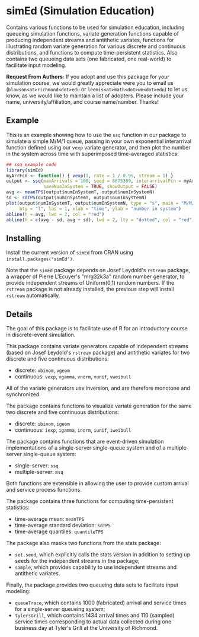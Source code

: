 <!-- README.md is generated from README.Rmd. Please edit that file -->
simEd (Simulation Education)
============================

Contains various functions to be used for simulation education, including queueing simulation functions, variate generation functions capable of producing independent streams and antithetic variates, functions for illustrating random variate generation for various discrete and continuous distributions, and functions to compute time-persistent statistics. Also contains two queueing data sets (one fabricated, one real-world) to facilitate input modeling.

**Request From Authors**: If you adopt and use this package for your simulation course, we would greatly appreciate were you to email us (`blawson<at>richmond<dot>edu` or `leemis<at>math<dot>wm<dot>edu`) to let us know, as we would like to maintain a list of adopters. Please include your name, university/affiliation, and course name/number. Thanks!

Example
-------

This is an example showing how to use the `ssq` function in our package to simulate a simple M/M/1 queue, passing in your own exponential interarrival function defined using our `vexp` variate generator, and then plot the number in the system across time with superimposed time-averaged statistics:

``` r
## ssq example code
library(simEd)
myArrFcn <- function() { vexp(1, rate = 1 / 0.95, stream = 1) }
output <- ssq(maxArrivals = 100, seed = 8675309, interarrivalFcn = myArrFcn,
              saveNumInSystem = TRUE, showOutput = FALSE)
avg <- meanTPS(output$numInSystemT, output$numInSystemN)
sd <- sdTPS(output$numInSystemT, output$numInSystemN)
plot(output$numInSystemT, output$numInSystemN, type = "s", main = "M/M/1 Queue",
     bty = "l", las = 1, xlab = "time", ylab = "number in system")
abline(h = avg, lwd = 2, col = "red")
abline(h = c(avg - sd, avg + sd), lwd = 2, lty = "dotted", col = "red")
```

Installing
----------

Install the current version of `simEd` from CRAN using `install.packages("simEd")`.

Note that the `simEd` package depends on Josef Leydold's `rstream` package, a wrapper of Pierre L'Ecuyer's "mrg32k3a" random number generator, to provide independent streams of Uniform(0,1) random numbers. If the `rstream` package is not already installed, the previous step will install `rstream` automatically.

Details
-------

The goal of this package is to facilitate use of R for an introductory course in discrete-event simulation.

This package contains variate generators capable of independent streams (based on Josef Leydold's `rstream` package) and antithetic variates for two discrete and five continuous distributions:

-   discrete: `vbinom`, `vgeom`
-   continuous: `vexp`, `vgamma`, `vnorm`, `vunif`, `vweibull`

All of the variate generators use inversion, and are therefore monotone and synchronized.

The package contains functions to visualize variate generation for the same two discrete and five continuous distributions:

-   discrete: `ibinom`, `igeom`
-   continuous: `iexp`, `igamma`, `inorm`, `iunif`, `iweibull`

The package contains functions that are event-driven simulation implementations of a single-server single-queue system and of a multiple-server single-queue system:

-   single-server: `ssq`
-   multiple-server: `msq`

Both functions are extensible in allowing the user to provide custom arrival and service process functions.

The package contains three functions for computing time-persistent statistics:

-   time-average mean: `meanTPS`
-   time-average standard deviation: `sdTPS`
-   time-average quantiles: `quantileTPS`

The package also masks two functions from the stats package:

-   `set.seed`, which explicitly calls the stats version in addition to setting up seeds for the independent streams in the package;
-   `sample`, which provides capability to use independent streams and antithetic variates.

Finally, the package provides two queueing data sets to facilitate input modeling:

-   `queueTrace`, which contains 1000 (fabricated) arrival and service times for a single-server queueing system;
-   `tylersGrill`, which contains 1434 arrival times and 110 (sampled) service times corresponding to actual data collected during one business day at Tyler's Grill at the University of Richmond.
